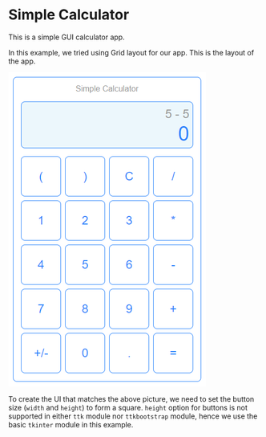 # Simple Calculator

This is a simple GUI calculator app.

In this example, we tried using Grid layout for our app. This is the layout of the app.

![Calculator Layout](design.PNG)

To create the UI that matches the above picture, we need to set the button size (`width` and `height`) to form a square. `height` option for buttons is not supported in either `ttk` module nor `ttkbootstrap` module, hence we use the basic `tkinter` module in this example.
